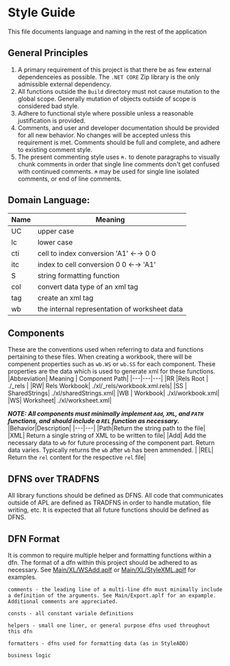 # Style Guide
This file documents language and naming in the rest of the application

## General Principles
1. A primary requirement of this project is that there be as few external dependenceies as possible. The `.NET CORE` Zip library is the only admissible external dependency. 
2. All functions outside the `Build` directory must not cause mutation to the global scope. Generally mutation of objects outside of scope is considered bad style. 
3. Adhere to functional style where possible unless a reasonable justification is provided. 
4. Comments, and user and developer documentation should be provided for all new behavior. No changes will be accepted unless this requirement is met. Comments should be full and complete, and adhere to existing comment style.
5. The present commenting style uses `⍝.` to denote paragraphs to visually chunk comments in order that single line comments don't get confused with continued comments.  `⍝` may be used for single line isolated comments, or end of line comments.

## Domain Language:
|Name|Meaning|
|---|---|
|UC | upper case|
|lc| lower case|
|cti|cell to index conversion 'A1' ←→ 0 0|
|itc |index to cell conversion  0 0 ←→ 'A1'|
|S   |string formatting function|
|col | convert data type of an xml <c></c> tag|
|tag | create an xml tag|
|wb  | the internal representation of worksheet data|

## Components
These are the conventions used when referring to data and functions pertaining to these files.
When creating a workbook, there will be compenent properties such as `wb.WS` or `wb.SS` for each component. These properties are the data which is used to generate xml for these functions.
|Abbreviation| Meaning | Component Path|
|---|---|---|
|RR |Rels Root    |  ./_rels |
|RW| Rels Workbook|  ./xl/_rels/workbook.xml.rels|
|SS | SharedStrings|  ./xl/sharedStrings.xml|
|WB | Workbook|       ./xl/workbook.xml|
|WS|   Worksheet|      ./xl/worksheet.xml|

***NOTE: All components must minimally implement `Add`, `XML`, and `PATH` functions, and should include a `REL` function as necessary.***
|Behavior|Description|
|---|---|
|Path|Return the string path to the file|
|XML| Return a single string of XML to be written to file|
|Add| Add the necessary data to `wb` for future processing of the component part. Return data varies. Typically returns the `wb` after `wb` has been ammended.  |
|REL| Return the `rel` content for the respective `rel` file|


## DFNS over TRADFNS
All library functions should be defined as DFNS. All code that communicates outside of APL are defined as TRADFNS in order to handle mutation, file writing, etc. It is expected that all future functions should be defined as DFNS. 


## DFN Format
It is common to require multiple helper and formatting functions within a dfn. The format of a dfn within this project should be adhered to as necessary. See [Main/XL/WSAdd.aplf](./Main/XL/WSAdd.aplf) or [Main/XL/StyleXML.aplf](./Main/XL/StyleXML.aplf) for examples. 

```APL
comments - the leading line of a multi-line dfn must minimally include a definition of the arguments. See Main/Export.aplf for an expample. Additional comments are appreciated.

consts - all constant variale definitions

helpers - small one liner, or general purpose dfns used throughout this dfn

formatters - dfns used for formatting data (as in StyleADD)

business logic
```